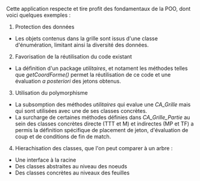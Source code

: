 Cette application respecte et tire profit des fondamentaux de la POO, dont voici quelques exemples :

1. Protection des données
+ Les objets contenus dans la grille sont issus d'une classe d'énumération, limitant ainsi la diversité des données.

2. Favorisation de la réutilisation du code existant
+ La définition d'un package *utilitaires*, et notament les méthodes telles que *getCoordForme()* permet la réutilisation de ce code et une évaluation *a posteriori* des jetons obtenus.

3. Utilisation du polymorphisme
+ La subsomption des méthodes *utilitaires* qui evalue une *CA_Grille* mais qui sont utilisées avec une de ses classes concrètes.
+ La surcharge de certaines méthodes définies dans *CA_Grille_Partie* au sein des classes concrètes directe (TTT et M) et indirectes (MP et TF) a permis la définition spécifique de placement de jeton, d'évaluation de coup et de conditions de fin de match. 

4. Hierachisation des classes, que l'on peut comparer à un arbre :
+ Une interface à la racine
+ Des classes abstraites au niveau des noeuds
+ Des classes concrètes au niveaux des feuilles


